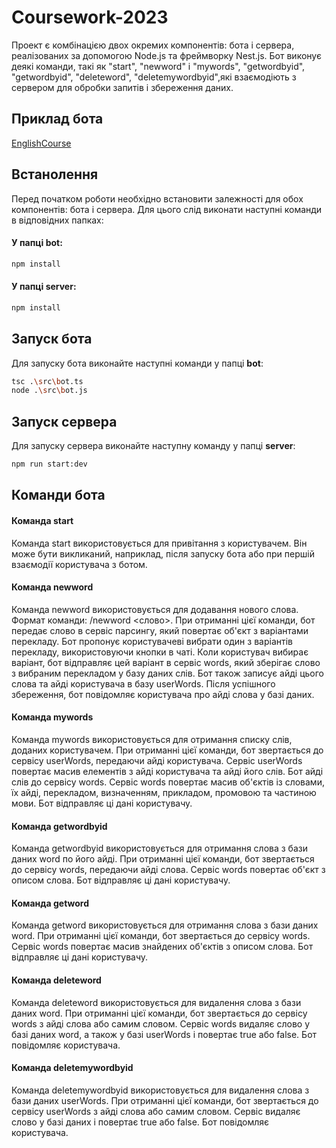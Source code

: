 # Coursework-2023

Проект є комбінацією двох окремих компонентів: бота і сервера, реалізованих за допомогою Node.js та фреймворку Nest.js. Бот виконує деякі команди, такі як "start", "newword" і "mywords", "getwordbyid", "getwordbyid", "deleteword", "deletemywordbyid",які взаємодіють з сервером для обробки запитів і збереження даних.

## Приклад бота
[EnglishCourse](https://t.me/englishCourseByBebot)

## Встанолення
Перед початком роботи необхідно встановити залежності для обох компонентів: бота і сервера. Для цього слід виконати наступні команди в відповідних папках:

#### У папці bot:


```bash
npm install
```
#### У папці server:

```bash
npm install
```

## Запуск бота
Для запуску бота виконайте наступні команди у папці **bot**:

```bash
tsc .\src\bot.ts
node .\src\bot.js
```

## Запуск сервера
Для запуску сервера виконайте наступну команду у папці **server**:

```bash
npm run start:dev
```

## Команди бота
#### Команда start
Команда start використовується для привітання з користувачем. Він може бути викликаний, наприклад, після запуску бота або при першій взаємодії користувача з ботом.

#### Команда newword
Команда newword використовується для додавання нового слова. Формат команди: /newword <слово>. При отриманні цієї команди, бот передає слово в сервіс парсингу, який повертає об'єкт з варіантами перекладу. Бот пропонує користувачеві вибрати один з варіантів перекладу, використовуючи кнопки в чаті. Коли користувач вибирає варіант, бот відправляє цей варіант в сервіс words, який зберігає слово з вибраним перекладом у базу даних слів. Бот також записує айді цього слова та айді користувача в базу userWords. Після успішного збереження, бот повідомляє користувача про айді слова у базі даних.

#### Команда mywords
Команда mywords використовується для отримання списку слів, доданих користувачем. При отриманні цієї команди, бот звертається до сервісу userWords, передаючи айді користувача. Сервіс userWords повертає масив елементів з айді користувача та айді його слів. Бот айді слів до сервісу words. Сервіс words повертає масив об'єктів із словами, їх айді, перекладом, визначенням, прикладом, промовою та частиною мови. Бот відправляє ці дані користувачу.

#### Команда getwordbyid
Команда getwordbyid використовується для отримання слова з бази даних word по його айді. При отриманні цієї команди, бот звертається до сервісу words, передаючи айді слова. Сервіс words повертає об'єкт з описом слова. Бот відправляє ці дані користувачу.

#### Команда getword
Команда getword використовується для отримання слова з бази даних word. При отриманні цієї команди, бот звертається до сервісу words. Сервіс words повертає масив знайдених об'єктів з описом слова. Бот відправляє ці дані користувачу.

#### Команда deleteword
Команда deleteword використовується для видалення слова з бази даних word. При отриманні цієї команди, бот звертається до сервісу words з айді слова або самим словом. Сервіс words видаляє слово у базі даних word, а також у базі userWords і повертає true або false. Бот повідомляє користувача.

#### Команда deletemywordbyid
Команда deletemywordbyid використовується для видалення слова з бази даних userWords. При отриманні цієї команди, бот звертається до сервісу userWords з айді слова або самим словом. Сервіс видаляє слово у базі даних і повертає true або false. Бот повідомляє користувача.
